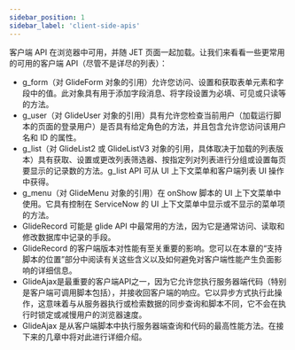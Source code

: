 ```yaml
---
sidebar_position: 1
sidebar_label: 'client-side-apis'
---
```

客户端 API 在浏览器中可用，并随 JET 页面一起加载。让我们来看看一些更常用的可用的客户端 API（尽管不是详尽的列表）：

- g_form（对 GlideForm 对象的引用）允许您访问、设置和获取表单元素和字段中的值。此对象具有用于添加字段消息、将字段设置为必填、可见或只读等的方法。
- g_user（对 GlideUser 对象的引用）具有允许您检查当前用户（加载运行脚本的页面的登录用户）是否具有给定角色的方法，并且包含允许您访问该用户名和 ID 的属性。
- g_list（对 GlideList2 或 GlideListV3 对象的引用，具体取决于加载的列表版本）具有获取、设置或更改列表筛选器、按指定列对列表进行分组或设置每页要显示的记录数的方法。g_list API 可从 UI 上下文菜单和客户端列表 UI 操作中获得。
- g_menu（对 GlideMenu 对象的引用）在 onShow 脚本的 UI 上下文菜单中使用。它具有控制在 ServiceNow 的 UI 上下文菜单中显示或不显示的菜单项的方法。
- GlideRecord 可能是 glide API 中最常用的方法，因为它是通常访问、读取和修改数据库中记录的手段。
- GlideRecord 的客户端版本对性能有至关重要的影响。您可以在本章的“支持脚本的位置”部分中阅读有关这些含义以及如何避免对客户端性能产生负面影响的详细信息。
- GlideAjax是最重要的客户端API之一，因为它允许您执行服务器端代码（特别是客户端可调用脚本包括），并接收回客户端的响应。它以异步方式执行此操作，这意味着与从服务器执行或检索数据的同步查询和脚本不同，它不会在执行时锁定或减慢用户的浏览器速度。
- GlideAjax 是从客户端脚本中执行服务器端查询和代码的最高性能方法。在接下来的几章中将对此进行详细介绍。